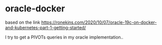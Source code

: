 # oracle-docker

based on the link   https://ronekins.com/2020/10/07/oracle-19c-on-docker-and-kubernetes-part-1-getting-started/

I try to get a PIVOTs queries in my oracle implementation..
